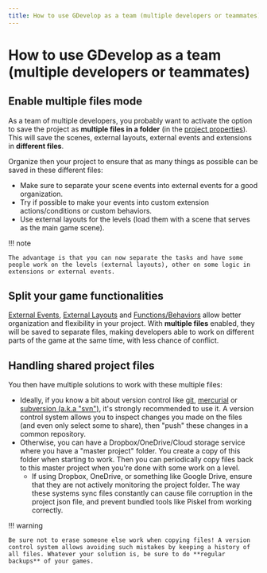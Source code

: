 ```yaml
---
title: How to use GDevelop as a team (multiple developers or teammates)
---
```

# How to use GDevelop as a team (multiple developers or teammates)

## Enable multiple files mode

As a team of multiple developers, you probably want to activate the option to save the project as **multiple files in a folder** (in the [project properties](/gdevelop5/interface/project-manager/properties)). This will save the scenes, external layouts, external events and extensions in **different files**.

Organize then your project to ensure that as many things as possible can be saved in these different files:

  * Make sure to separate your scene events into external events for a good organization.
  * Try if possible to make your events into custom extension actions/conditions or custom behaviors.
  * Use external layouts for the levels (load them with a scene that serves as the main game scene).

!!! note

    The advantage is that you can now separate the tasks and have some people work on the levels (external layouts), other on some logic in extensions or external events.

## Split your game functionalities

[External Events](/gdevelop/documentation/manual/link_events), [External Layouts](/gdevelop/documentation/manual/external_layouts) and [Functions/Behaviors](/gdevelop5/extensions/create) allow better organization and flexibility in your project. With **multiple files** enabled, they will be saved to separate files, making developers able to work on different parts of the game at the same time, with less chance of conflict.

## Handling shared project files

You then have multiple solutions to work with these multiple files:

  * Ideally, if you know a bit about version control like [git](https://git-scm.com/), [mercurial](https://www.mercurial-scm.org/) or [subversion (a.k.a "svn")](https://subversion.apache.org/), it's strongly recommended to use it. A version control system allows you to inspect changes you made on the files (and even only select some to share), then "push" these changes in a common repository.
  * Otherwise, you can have a Dropbox/OneDrive/Cloud storage service where you have a "master project" folder. You create a copy of this folder when starting to work. Then you can periodically copy files back to this master project when you're done with some work on a level.
      * If using Dropbox, OneDrive, or something like Google Drive, ensure that they are not actively monitoring the project folder. The way these systems sync files constantly can cause file corruption in the project json file, and prevent bundled tools like Piskel from working correctly.

!!! warning

    Be sure not to erase someone else work when copying files! A version control system allows avoiding such mistakes by keeping a history of all files. Whatever your solution is, be sure to do **regular backups** of your games.